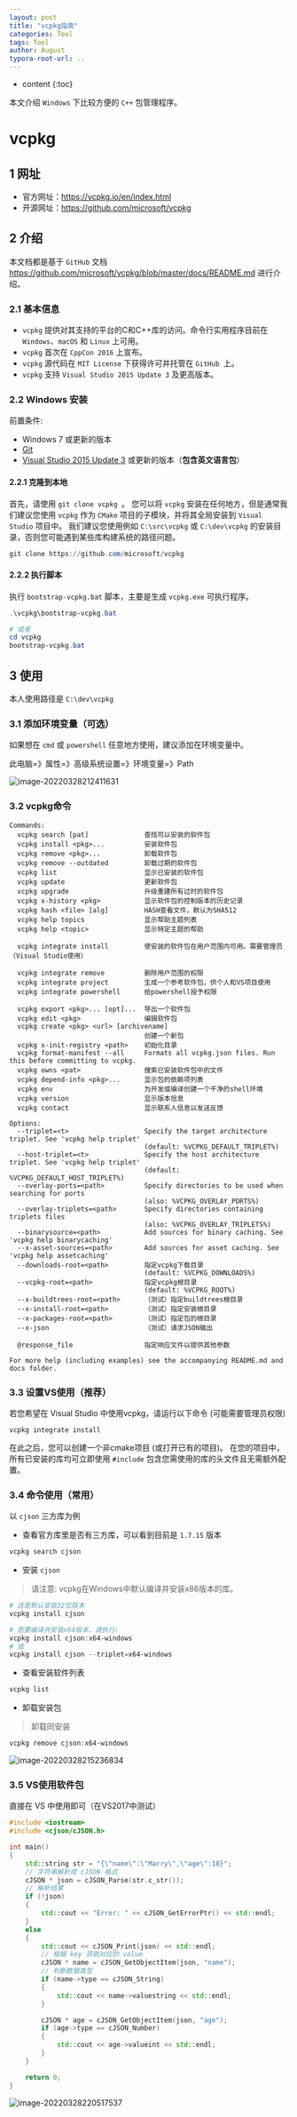 ```yaml
---
layout: post
title: "vcpkg指南"
categories: Tool
tags: Tool
author: August
typora-root-url: ..
---
```


* content
{:toc}

本文介绍 `Windows` 下比较方便的 `C++` 包管理程序。



# vcpkg



## 1 网址

- 官方网址：https://vcpkg.io/en/index.html
- 开源网址：https://github.com/microsoft/vcpkg



## 2 介绍

本文档都是基于 `GitHub` 文档 https://github.com/microsoft/vcpkg/blob/master/docs/README.md 进行介绍。

### 2.1 基本信息

- `vcpkg` 提供对其支持的平台的C和C++库的访问。命令行实用程序目前在 `Windows`、`macOS` 和 `Linux` 上可用。
- `vcpkg` 首次在 `CppCon 2016` 上宣布。 
- `vcpkg` 源代码在 `MIT License` 下获得许可并托管在 `GitHub `上。
- `vcpkg` 支持 `Visual Studio 2015 Update 3` 及更高版本。

### 2.2 Windows 安装

前置条件:

- Windows 7 或更新的版本
- [Git](https://git-scm.com/downloads)
- [Visual Studio 2015 Update 3](https://visualstudio.microsoft.com/) 或更新的版本（**包含英文语言包**）

#### 2.2.1 克隆到本地

首先，请使用 `git clone vcpkg `。 您可以将 `vcpkg` 安装在任何地方，但是通常我们建议您使用 `vcpkg` 作为 `CMake` 项目的子模块，并将其全局安装到 `Visual Studio` 项目中。 我们建议您使用例如 `C:\src\vcpkg` 或 `C:\dev\vcpkg` 的安装目录，否则您可能遇到某些库构建系统的路径问题。

```powershell
git clone https://github.com/microsoft/vcpkg
```

#### 2.2.2 执行脚本

执行 `bootstrap-vcpkg.bat` 脚本，主要是生成 `vcpkg.exe` 可执行程序。

```powershell
.\vcpkg\bootstrap-vcpkg.bat

# 或者
cd vcpkg
bootstrap-vcpkg.bat
```

## 3 使用

本人使用路径是 `C:\dev\vcpkg`

### 3.1 添加环境变量（可选）

如果想在 `cmd` 或 `powershell` 任意地方使用，建议添加在环境变量中。

此电脑=》属性=》高级系统设置=》环境变量=》Path

![image-20220328212411631](/media/image/2022-03-27-vcpkg/image-20220328212411631.png)

### 3.2 vcpkg命令

```
Commands:
  vcpkg search [pat]              查找可以安装的软件包
  vcpkg install <pkg>...          安装软件包
  vcpkg remove <pkg>...           卸载软件包
  vcpkg remove --outdated         卸载过期的软件包
  vcpkg list                      显示已安装的软件包
  vcpkg update                    更新软件包
  vcpkg upgrade                   升级重建所有过时的软件包
  vcpkg x-history <pkg>           显示软件包的控制版本的历史记录
  vcpkg hash <file> [alg]         HASH查看文件，默认为SHA512
  vcpkg help topics               显示帮助主题列表
  vcpkg help <topic>              显示特定主题的帮助

  vcpkg integrate install         使安装的软件包在用户范围内可用。需要管理员（Visual Studio使用）
                                  
  vcpkg integrate remove          删除用户范围的权限
  vcpkg integrate project         生成一个参考软件包，供个人和VS项目使用
  vcpkg integrate powershell      给powershell授予权限

  vcpkg export <pkg>... [opt]...  导出一个软件包
  vcpkg edit <pkg>                编辑软件包
  vcpkg create <pkg> <url> [archivename]
                                  创建一个新包
  vcpkg x-init-registry <path>    初始化目录
  vcpkg format-manifest --all     Formats all vcpkg.json files. Run this before committing to vcpkg.
  vcpkg owns <pat>                搜索已安装软件包中的文件
  vcpkg depend-info <pkg>...      显示包的依赖项列表
  vcpkg env                       为开发或编译创建一个干净的shell环境
  vcpkg version                   显示版本信息
  vcpkg contact                   显示联系人信息以发送反馈

Options:
  --triplet=<t>                   Specify the target architecture triplet. See 'vcpkg help triplet'
                                  (default: %VCPKG_DEFAULT_TRIPLET%)
  --host-triplet=<t>              Specify the host architecture triplet. See 'vcpkg help triplet'
                                  (default: %VCPKG_DEFAULT_HOST_TRIPLET%)
  --overlay-ports=<path>          Specify directories to be used when searching for ports
                                  (also: %VCPKG_OVERLAY_PORTS%)
  --overlay-triplets=<path>       Specify directories containing triplets files
                                  (also: %VCPKG_OVERLAY_TRIPLETS%)
  --binarysource=<path>           Add sources for binary caching. See 'vcpkg help binarycaching'
  --x-asset-sources=<path>        Add sources for asset caching. See 'vcpkg help assetcaching'
  --downloads-root=<path>         指定vcpkg下载目录
                                  (default: %VCPKG_DOWNLOADS%)
  --vcpkg-root=<path>             指定vcpkg根目录
                                  (default: %VCPKG_ROOT%)
  --x-buildtrees-root=<path>      （测试）指定buildtrees根目录
  --x-install-root=<path>         （测试）指定安装根目录
  --x-packages-root=<path>        （测试）指定包的根目录
  --x-json                        （测试）请求JSON输出

  @response_file                  指定响应文件以提供其他参数

For more help (including examples) see the accompanying README.md and docs folder.

```

### 3.3 设置VS使用（推荐）

若您希望在 Visual Studio 中使用vcpkg，请运行以下命令 (可能需要管理员权限)

```
vcpkg integrate install
```

在此之后，您可以创建一个非cmake项目 (或打开已有的项目)。 在您的项目中，所有已安装的库均可立即使用 `#include` 包含您需使用的库的头文件且无需额外配置。

### 3.4 命令使用（常用）

以 `cjson` 三方库为例

- 查看官方库里是否有三方库，可以看到目前是 `1.7.15` 版本

```powershell
vcpkg search cjson
```

- 安装 `cjson`

> 请注意: vcpkg在Windows中默认编译并安装x86版本的库。

```powershell
# 这是默认安装32位版本
vcpkg install cjson		

# 若要编译并安装x64版本，请执行:
vcpkg install cjson:x64-windows
# 或
vcpkg install cjson --triplet=x64-windows
```

+ 查看安装软件列表

```powershell
vcpkg list
```

+ 卸载安装包

> 卸载同安装

```powershell
vcpkg remove cjson:x64-windows
```

![image-20220328215236834](/media/image/2022-03-27-vcpkg/image-20220328215236834.png)

### 3.5 VS使用软件包

直接在 VS 中使用即可（在VS2017中测试）

```cpp
#include <iostream>
#include <cjson/cJSON.h>

int main()
{
	std::string str = "{\"name\":\"Marry\",\"age\":18}";
	// 字符串解析成 cJSON 格式
	cJSON * json = cJSON_Parse(str.c_str());
	// 解析结果
	if (!json)
	{
		std::cout << "Error: " << cJSON_GetErrorPtr() << std::endl;
	}
	else
	{
		std::cout << cJSON_Print(json) << std::endl;
		// 根据 key 获取对应的 value
		cJSON * name = cJSON_GetObjectItem(json, "name");
		// 判断数据类型
		if (name->type == cJSON_String)
		{
			std::cout << name->valuestring << std::endl;
		}

		cJSON * age = cJSON_GetObjectItem(json, "age");
		if (age->type == cJSON_Number)
		{
			std::cout << age->valueint << std::endl;
		}
	}

	return 0;
}
```



![image-20220328220517537](/media/image/2022-03-27-vcpkg/image-20220328220517537.png)
